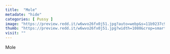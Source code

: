 ```yaml
---
title:  "Mole"
metadate: "hide"
categories: [ Pussy ]
image: "https://preview.redd.it/w6wvo26fx0j51.jpg?auto=webp&s=11b9237c919840ba5c276cc8e1c41abdb2fa38e5"
thumb: "https://preview.redd.it/w6wvo26fx0j51.jpg?width=1080&crop=smart&auto=webp&s=bffeac7f62c9560aa9705e9c00607764a9f4a3b4"
visit: ""
---
```

Mole
